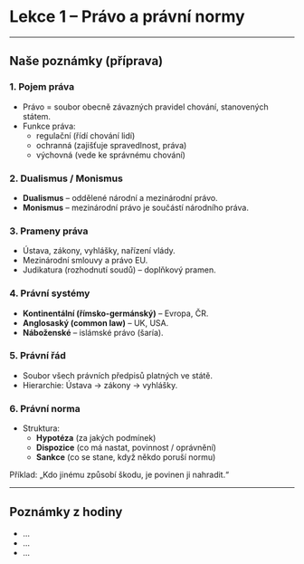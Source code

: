 # Lekce 1 – Právo a právní normy

---

## Naše poznámky (příprava)

### 1. Pojem práva
- Právo = soubor obecně závazných pravidel chování, stanovených státem.  
- Funkce práva:  
  - regulační (řídí chování lidí)  
  - ochranná (zajišťuje spravedlnost, práva)  
  - výchovná (vede ke správnému chování)

### 2. Dualismus / Monismus
- **Dualismus** – oddělené národní a mezinárodní právo.  
- **Monismus** – mezinárodní právo je součástí národního práva.

### 3. Prameny práva
- Ústava, zákony, vyhlášky, nařízení vlády.  
- Mezinárodní smlouvy a právo EU.  
- Judikatura (rozhodnutí soudů) – doplňkový pramen.

### 4. Právní systémy
- **Kontinentální (římsko-germánský)** – Evropa, ČR.  
- **Anglosaský (common law)** – UK, USA.  
- **Náboženské** – islámské právo (šaría).

### 5. Právní řád
- Soubor všech právních předpisů platných ve státě.  
- Hierarchie: Ústava → zákony → vyhlášky.

### 6. Právní norma
- Struktura:  
  - **Hypotéza** (za jakých podmínek)  
  - **Dispozice** (co má nastat, povinnost / oprávnění)  
  - **Sankce** (co se stane, když někdo poruší normu)  

Příklad: „Kdo jinému způsobí škodu, je povinen ji nahradit.“  

---

## Poznámky z hodiny
  

- …  
- …  
- …  

